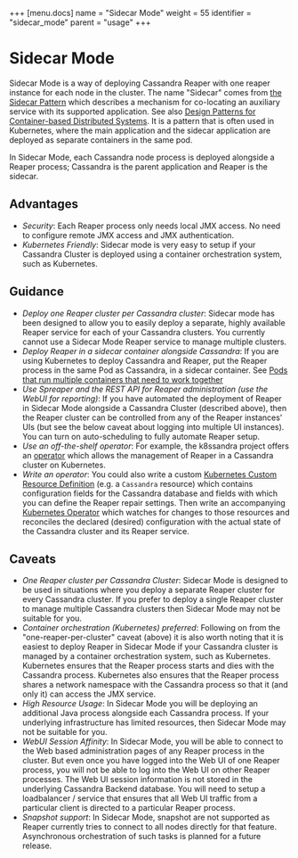 +++
[menu.docs]
name = "Sidecar Mode"
weight = 55
identifier = "sidecar_mode"
parent = "usage"
+++


# Sidecar Mode

Sidecar Mode is a way of deploying Cassandra Reaper with one reaper instance for each node in the cluster.
The name "Sidecar" comes from [the Sidecar Pattern](https://github.com/microsoftdocs/architecture-center/blob/master/docs/patterns/sidecar.md) which describes a mechanism for co-locating an auxiliary service with its supported application.
See also  [Design Patterns for Container-based Distributed Systems](https://www.usenix.org/conference/hotcloud16/workshop-program/presentation/burns).
It is a pattern that is often used in Kubernetes, where the main application and the sidecar application are deployed as separate containers in the same pod.

In Sidecar Mode, each Cassandra node process is deployed alongside a Reaper process; Cassandra is the parent application and Reaper is the sidecar.

## Advantages

 * *Security*: Each Reaper process only needs local JMX access. No need to configure remote JMX access and JMX authentication.
 * *Kubernetes Friendly*: Sidecar mode is very easy to setup if your Cassandra Cluster is deployed using a container orchestration system, such as Kubernetes.


## Guidance

 * *Deploy one Reaper cluster per Cassandra cluster*: Sidecar mode has been designed to allow you to easily deploy a separate, highly available Reaper service for each of your Cassandra clusters. You currently cannot use a Sidecar Mode Reaper service to manage multiple clusters.
 * *Deploy Reaper in a sidecar container alongside Cassandra*: If you are using Kubernetes to deploy Cassandra and Reaper, put the Reaper process in the same Pod as Cassandra, in a sidecar container. See [Pods that run multiple containers that need to work together](https://kubernetes.io/docs/concepts/workloads/pods/pod-overview/)
 * *Use Spreaper and the REST API for Reaper administration (use the WebUI for reporting)*: If you have automated the deployment of Reaper in Sidecar Mode alongside a Cassandra Cluster (described above), then the Reaper cluster can be controlled from any of the Reaper instances' UIs (but see the below caveat about logging into multiple UI instances). You can turn on auto-scheduling to fully automate Reaper setup.
 * *Use an off-the-shelf operator*: For example, the k8ssandra project offers an [operator](https://github.com/k8ssandra/reaper-operator) which allows the management of Reaper in a Cassandra cluster on Kubernetes.
 * *Write an operator*: You could also write a custom [Kubernetes Custom Resource Definition](https://kubernetes.io/docs/concepts/extend-kubernetes/api-extension/custom-resources/) (e.g. a `Cassandra` resource) which contains configuration fields for the Cassandra database and fields with which you can define the Reaper repair settings.
   Then write an accompanying [Kubernetes Operator](https://coreos.com/operators/) which watches for changes to those resources and reconciles the declared (desired) configuration with the actual state of the Cassandra cluster and its Reaper service.

## Caveats

 * *One Reaper cluster per Cassandra Cluster*: Sidecar Mode is designed to be used in situations where you deploy a separate Reaper cluster for every Cassandra cluster.
   If you prefer to deploy a single Reaper cluster to manage multiple Cassandra clusters then Sidecar Mode may not be suitable for you.
 * *Container orchestration (Kubernetes) preferred*: Following on from the "one-reaper-per-cluster" caveat (above) it is also worth noting that it is easiest to deploy Reaper in Sidecar Mode if your Cassandra cluster is managed by a container orchestration system, such as Kubernetes.
   Kubernetes ensures that the Reaper process starts and dies with the Cassandra process.
   Kubernetes also ensures that the Reaper process shares a network namespace with the Cassandra process so that it (and only it) can access the JMX service.
 * *High Resource Usage*: In Sidecar Mode you will be deploying an additional Java process alongside each Cassandra process.
   If your underlying infrastructure has limited resources, then Sidecar Mode may not be suitable for you.
 * *WebUI Session Affinity*: In Sidecar Mode, you will be able to connect to the Web based administration pages of any Reaper process in the cluster.
    But even once you have logged into the Web UI of one Reaper process, you will not be able to log into the Web UI on other Reaper processes.
    The Web UI session information is not stored in the underlying Cassandra Backend database.
    You will need to setup a loadbalancer / service that ensures that all Web UI traffic from a particular client is directed to a particular Reaper process.
 * *Snapshot support*: In Sidecar Mode, snapshot are not supported as Reaper currently tries to connect to all nodes directly for that feature. Asynchronous orchestration of such tasks is planned for a future release.

